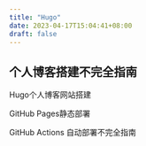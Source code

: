 ```yaml
---
title: "Hugo"
date: 2023-04-17T15:04:41+08:00
draft: false
---
```






## 个人博客搭建不完全指南

Hugo个人博客网站搭建

GitHub Pages静态部署

GitHub Actions 自动部署不完全指南

